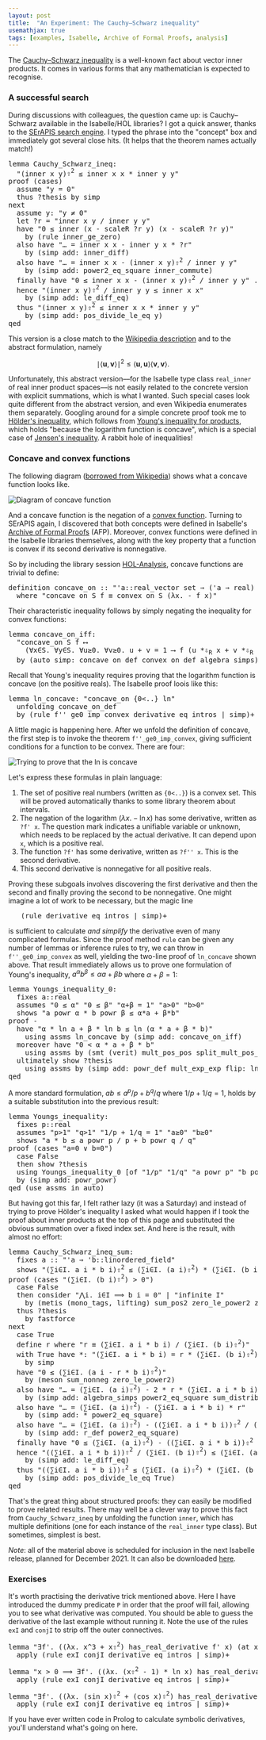 ```yaml
---
layout: post
title:  "An Experiment: The Cauchy–Schwarz inequality"
usemathjax: true 
tags: [examples, Isabelle, Archive of Formal Proofs, analysis]
---
```


The [Cauchy–Schwarz inequality](https://en.wikipedia.org/wiki/Cauchy–Schwarz_inequality) is a well-known fact about vector inner products. It comes in various forms that any mathematician is expected to recognise. 

### A successful search

During discussions with colleagues, the question came up: is Cauchy–Schwarz available in the Isabelle/HOL libraries? I got a quick answer, thanks to the [SErAPIS search engine](https://behemoth.cl.cam.ac.uk/search/index.php?cat=1). I typed the phrase into the "concept" box and immediately got several close hits. (It helps that the theorem names actually match!)

<pre class="source">
<span class="keyword1"><span class="command">lemma</span></span> Cauchy_Schwarz_ineq<span class="main">:</span>
  <span class="quoted"><span class="quoted">"<span class="main">(</span>inner <span class="free">x</span> <span class="free">y</span><span class="main">)</span><span class="main"><span class="hidden">⇧</span><sup>2</sup></span> <span class="main">≤</span> inner <span class="free">x</span> <span class="free">x</span> <span class="main">*</span> inner <span class="free">y</span> <span class="free">y</span>"</span></span>
<span class="keyword1"><span class="command">proof</span></span> <span class="main">(</span><span class="operator">cases</span><span class="main">)</span>
  <span class="keyword3"><span class="command">assume</span></span> <span class="quoted"><span class="quoted">"<span class="free">y</span> <span class="main">=</span> <span class="main">0</span>"</span></span>
  <span class="keyword3"><span class="command">thus</span></span> <span class="var"><span class="quoted"><span class="var">?thesis</span></span></span> <span class="keyword1"><span class="command">by</span></span> <span class="operator">simp</span>
<span class="keyword1"><span class="command">next</span></span>
  <span class="keyword3"><span class="command">assume</span></span> y<span class="main">:</span> <span class="quoted"><span class="quoted">"<span class="free">y</span> <span class="main">≠</span> <span class="main">0</span>"</span></span>
  <span class="keyword1"><span class="command">let</span></span> <span class="var"><span class="quoted"><span class="var">?r</span></span></span> <span class="main">=</span> <span class="quoted"><span class="quoted">"inner <span class="free">x</span> <span class="free">y</span> <span class="main">/</span> inner <span class="free">y</span> <span class="free">y</span>"</span></span>
  <span class="keyword1"><span class="command">have</span></span> <span class="quoted"><span class="quoted">"<span class="main">0</span> <span class="main">≤</span> inner <span class="main">(</span><span class="free">x</span> <span class="main">-</span> scaleR <span class="var">?r</span> <span class="free">y</span><span class="main">)</span> <span class="main">(</span><span class="free">x</span> <span class="main">-</span> scaleR <span class="var">?r</span> <span class="free">y</span><span class="main">)</span>"</span></span>
    <span class="keyword1"><span class="command">by</span></span> <span class="main">(</span><span class="operator">rule</span> inner_ge_zero<span class="main">)</span>
  <span class="keyword1"><span class="command">also</span></span> <span class="keyword1"><span class="command">have</span></span> <span class="quoted"><span class="quoted">"<span class="main">…</span> <span class="main">=</span> inner <span class="free">x</span> <span class="free">x</span> <span class="main">-</span> inner <span class="free">y</span> <span class="free">x</span> <span class="main">*</span> <span class="var">?r</span>"</span></span>
    <span class="keyword1"><span class="command">by</span></span> <span class="main">(</span><span class="operator">simp</span> <span class="quasi_keyword">add</span><span class="main"><span class="main">:</span></span> inner_diff<span class="main">)</span>
  <span class="keyword1"><span class="command">also</span></span> <span class="keyword1"><span class="command">have</span></span> <span class="quoted"><span class="quoted">"<span class="main">…</span> <span class="main">=</span> inner <span class="free">x</span> <span class="free">x</span> <span class="main">-</span> <span class="main">(</span>inner <span class="free">x</span> <span class="free">y</span><span class="main">)</span><span class="main"><span class="hidden">⇧</span><sup>2</sup></span> <span class="main">/</span> inner <span class="free">y</span> <span class="free">y</span>"</span></span>
    <span class="keyword1"><span class="command">by</span></span> <span class="main">(</span><span class="operator">simp</span> <span class="quasi_keyword">add</span><span class="main"><span class="main">:</span></span> power2_eq_square inner_commute<span class="main">)</span>
  <span class="keyword1"><span class="command">finally</span></span> <span class="keyword1"><span class="command">have</span></span> <span class="quoted"><span class="quoted">"<span class="main">0</span> <span class="main">≤</span> inner <span class="free">x</span> <span class="free">x</span> <span class="main">-</span> <span class="main">(</span>inner <span class="free">x</span> <span class="free">y</span><span class="main">)</span><span class="main"><span class="hidden">⇧</span><sup>2</sup></span> <span class="main">/</span> inner <span class="free">y</span> <span class="free">y</span>"</span></span> <span class="keyword1"><span class="command">.</span></span>
  <span class="keyword1"><span class="command">hence</span></span> <span class="quoted"><span class="quoted">"<span class="main">(</span>inner <span class="free">x</span> <span class="free">y</span><span class="main">)</span><span class="main"><span class="hidden">⇧</span><sup>2</sup></span> <span class="main">/</span> inner <span class="free">y</span> <span class="free">y</span> <span class="main">≤</span> inner <span class="free">x</span> <span class="free">x</span>"</span></span>
    <span class="keyword1"><span class="command">by</span></span> <span class="main">(</span><span class="operator">simp</span> <span class="quasi_keyword">add</span><span class="main"><span class="main">:</span></span> le_diff_eq<span class="main">)</span>
  <span class="keyword3"><span class="command">thus</span></span> <span class="quoted"><span class="quoted">"<span class="main">(</span>inner <span class="free">x</span> <span class="free">y</span><span class="main">)</span><span class="main"><span class="hidden">⇧</span><sup>2</sup></span> <span class="main">≤</span> inner <span class="free">x</span> <span class="free">x</span> <span class="main">*</span> inner <span class="free">y</span> <span class="free">y</span>"</span></span>
    <span class="keyword1"><span class="command">by</span></span> <span class="main">(</span><span class="operator">simp</span> <span class="quasi_keyword">add</span><span class="main"><span class="main">:</span></span> pos_divide_le_eq y<span class="main">)</span>
<span class="keyword1"><span class="command">qed</span></span>
</pre>

This version is a close match to the [Wikipedia description](https://en.wikipedia.org/wiki/Cauchy–Schwarz_inequality) and to the abstract formulation, namely

$$ \mid\langle \mathbf{u},\mathbf{v} \rangle{\mid}^2 \le \langle \mathbf{u},\mathbf{u}\rangle \langle \mathbf{v},\mathbf{v}\rangle. $$

Unfortunately, this abstract version––for the Isabelle type class `real_inner` of real inner product spaces––is not easily related to the concrete version with explicit summations, which is what I wanted. Such special cases look quite different from the abstract version, and even Wikipedia enumerates them separately.
Googling around for a simple concrete proof took me to [Hölder's inequality](https://en.wikipedia.org/wiki/Hölder%27s_inequality), which follows from [Young's inequality for products](https://en.wikipedia.org/wiki/Young%27s_inequality_for_products), which holds "because the logarithm function is concave", which is a special case of [Jensen's inequality](https://en.wikipedia.org/wiki/Jensen%27s_inequality).
A rabbit hole of inequalities!

### Concave and convex functions

The following diagram ([borrowed from Wikipedia](https://commons.wikimedia.org/wiki/File:ConcaveDef.png)) shows what a concave function looks like.
 
![Diagram of concave function](/images/ConcaveDef.png)

And a concave function is the negation of a [convex function](https://en.wikipedia.org/wiki/Convex_function). Turning to SErAPIS again, I discovered that both concepts were defined in Isabelle's [Archive of Formal Proofs](https://www.isa-afp.org) (AFP). Moreover, convex functions were defined in the Isabelle libraries themselves, along with the key property that a function is convex if its second derivative is nonnegative. 

So by including the library session [HOL-Analysis](https://isabelle.in.tum.de/dist/library/HOL/HOL-Analysis/Inner_Product.html), concave functions are trivial to define:

<pre class="source">
<span class="keyword1"><span class="command">definition</span></span> <span class="entity">concave_on</span> <span class="main">::</span> <span class="quoted"><span class="quoted">"<span class="tfree">'a</span><span class="main">::</span>real_vector set <span class="main">⇒</span> <span class="main">(</span><span class="tfree">'a</span> <span class="main">⇒</span> real<span class="main">)</span> <span class="main">⇒</span> bool"</span></span>
  <span class="keyword2"><span class="keyword">where</span></span> <span class="quoted"><span class="quoted">"<span class="free">concave_on</span> <span class="free"><span class="bound"><span class="entity">S</span></span></span> <span class="free"><span class="bound"><span class="entity">f</span></span></span> <span class="main">≡</span> convex_on <span class="free"><span class="bound"><span class="entity">S</span></span></span> <span class="main">(</span><span class="main">λ</span><span class="bound">x</span><span class="main">.</span> <span class="main">-</span> <span class="free"><span class="bound"><span class="entity">f</span></span></span> <span class="bound">x</span><span class="main">)</span>"</span></span>
</pre>

Their characteristic inequality follows by simply negating the inequality for convex functions:

<pre class="source">
<span class="keyword1"><span class="command">lemma</span></span> concave_on_iff<span class="main">:</span>
  <span class="quoted"><span class="quoted">"concave_on <span class="free">S</span> <span class="free">f</span> <span class="main">⟷</span>
    <span class="main">(</span><span class="main">∀</span><span class="bound">x</span><span class="main">∈</span><span class="free">S</span><span class="main">.</span> <span class="main">∀</span><span class="bound">y</span><span class="main">∈</span><span class="free">S</span><span class="main">.</span> <span class="main">∀</span><span class="bound"><span class="bound">u</span></span><span class="main">≥</span><span class="main">0</span><span class="main">.</span> <span class="main">∀</span><span class="bound"><span class="bound">v</span></span><span class="main">≥</span><span class="main">0</span><span class="main">.</span> <span class="bound">u</span> <span class="main">+</span> <span class="bound">v</span> <span class="main">=</span> <span class="main">1</span> <span class="main">⟶</span> <span class="free">f</span> <span class="main">(</span><span class="bound">u</span> <span class="keyword1">*<span class="hidden">⇩</span><sub>R</sub></span> <span class="bound">x</span> <span class="main">+</span> <span class="bound">v</span> <span class="keyword1">*<span class="hidden">⇩</span><sub>R</sub></span> <span class="bound">y</span><span class="main">)</span> <span class="main">≥</span> <span class="bound">u</span> <span class="main">*</span> <span class="free">f</span> <span class="bound">x</span> <span class="main">+</span> <span class="bound">v</span> <span class="main">*</span> <span class="free">f</span> <span class="bound">y</span><span class="main">)</span>"</span></span>
  <span class="keyword1"><span class="command">by</span></span> <span class="main">(</span><span class="operator">auto</span> <span class="quasi_keyword">simp</span><span class="main"><span class="main">:</span></span> concave_on_def convex_on_def <span class="dynamic"><span class="dynamic">algebra_simps</span></span><span class="main">)</span>
</pre>

Recall that Young's inequality requires proving that the logarithm function is concave (on the positive reals). The Isabelle proof loois like this:

<pre class="source">
<span class="keyword1"><span class="command">lemma</span></span> ln_concave<span class="main">:</span> <span class="quoted"><span class="quoted">"concave_on <span class="main">{</span><span class="main">0</span><span class="main">&lt;..}</span> ln"</span></span>
  <span class="keyword1"><span class="command">unfolding</span></span> concave_on_def
  <span class="keyword1"><span class="command">by</span></span> <span class="main">(</span><span class="operator">rule</span> f''_ge0_imp_convex <span class="dynamic"><span class="dynamic">derivative_eq_intros</span></span> <span class="main"><span class="keyword3">|</span></span> <span class="operator">simp</span><span class="main">)</span><span class="main"><span class="keyword3">+</span></span>
</pre>

A little magic is happening here. After we unfold the definition of concave, the first step is to invoke the theorem `f''_ge0_imp_convex`, giving sufficient conditions for a function to be convex. There are four:

![Trying to prove that the ln is concave](/images/Concave_ln.png)

Let's express these formulas in plain language:

1. The set of positive real numbers (written as `{0<..}`) is a convex set. This will be proved automatically thanks to some library theorem about intervals.
2. The negation of the logarithm ($\lambda x. - {\ln x}$) has some derivative, written as `?f' x`. The question mark indicates a unifiable variable or unknown, which needs to be replaced by the actual derivative. It can depend upon `x`, which is a positive real.
3. The function `?f'` has some derivative, written as `?f'' x`. This is the second derivative.
4. This second derivative is nonnegative for all positive reals.

Proving these subgoals involves discovering the first derivative and then the second and finally proving the second to be nonnegative. One might imagine a lot of work to be necessary, but the magic line

<pre class="source">
   (<span class="operator">rule</span> <span class="dynamic"><span class="dynamic">derivative_eq_intros</span></span> <span class="main"><span class="keyword3">|</span></span> <span class="operator">simp</span><span class="main">)</span><span class="main"><span class="keyword3">+</span></span>
</pre>

is sufficient to calculate *and simplify* the derivative even of many complicated formulas.
Since the proof method `rule` can be given any number of lemmas or inference rules to try, we can throw in `f''_ge0_imp_convex` as well, yielding the two-line proof of `ln_concave` shown above. That result immediately allows us to prove one formulation of Young's inequality, $a^\alpha b^\beta \le \alpha a + \beta b$ where $\alpha+\beta=1$:

<pre class="source">
<span class="keyword1"><span class="command">lemma</span></span> Youngs_inequality_0<span class="main">:</span>
  <span class="keyword2"><span class="keyword">fixes</span></span> <span class="free">a</span><span class="main">::</span><span class="quoted">real</span>
  <span class="keyword2"><span class="keyword">assumes</span></span> <span class="quoted"><span class="quoted">"<span class="main">0</span> <span class="main">≤</span> <span class="free">α</span>"</span></span> <span class="quoted"><span class="quoted">"<span class="main">0</span> <span class="main">≤</span> <span class="free">β</span>"</span></span> <span class="quoted"><span class="quoted">"<span class="free">α</span><span class="main">+</span><span class="free">β</span> <span class="main">=</span> <span class="main">1</span>"</span></span> <span class="quoted"><span class="quoted">"<span class="free">a</span><span class="main">&gt;</span><span class="main">0</span>"</span></span> <span class="quoted"><span class="quoted">"<span class="free">b</span><span class="main">&gt;</span><span class="main">0</span>"</span></span>
  <span class="keyword2"><span class="keyword">shows</span></span> <span class="quoted"><span class="quoted">"<span class="free">a</span> <span class="keyword1">powr</span> <span class="free">α</span> <span class="main">*</span> <span class="free">b</span> <span class="keyword1">powr</span> <span class="free">β</span> <span class="main">≤</span> <span class="free">α</span><span class="main">*</span><span class="free">a</span> <span class="main">+</span> <span class="free">β</span><span class="main">*</span><span class="free">b</span>"</span></span>
<span class="keyword1"><span class="command">proof</span></span> <span class="operator">-</span>
  <span class="keyword1"><span class="command">have</span></span> <span class="quoted"><span class="quoted">"<span class="free">α</span> <span class="main">*</span> ln <span class="free">a</span> <span class="main">+</span> <span class="free">β</span> <span class="main">*</span> ln <span class="free">b</span> <span class="main">≤</span> ln <span class="main">(</span><span class="free">α</span> <span class="main">*</span> <span class="free">a</span> <span class="main">+</span> <span class="free">β</span> <span class="main">*</span> <span class="free">b</span><span class="main">)</span>"</span></span>
    <span class="keyword1"><span class="command">using</span></span> assms ln_concave <span class="keyword1"><span class="command">by</span></span> <span class="main">(</span><span class="operator">simp</span> <span class="quasi_keyword">add</span><span class="main"><span class="main">:</span></span> concave_on_iff<span class="main">)</span>
  <span class="keyword1"><span class="command">moreover</span></span> <span class="keyword1"><span class="command">have</span></span> <span class="quoted"><span class="quoted">"<span class="main">0</span> <span class="main">&lt;</span> <span class="free">α</span> <span class="main">*</span> <span class="free">a</span> <span class="main">+</span> <span class="free">β</span> <span class="main">*</span> <span class="free">b</span>"</span></span>
    <span class="keyword1"><span class="command">using</span></span> assms <span class="keyword1"><span class="command">by</span></span> <span class="main">(</span><span class="operator">smt</span> <span class="main"><span class="main">(</span></span>verit<span class="main"><span class="main">)</span></span> mult_pos_pos split_mult_pos_le<span class="main">)</span>
  <span class="keyword1"><span class="command">ultimately</span></span> <span class="keyword3"><span class="command">show</span></span> <span class="var"><span class="quoted"><span class="var">?thesis</span></span></span>
    <span class="keyword1"><span class="command">using</span></span> assms <span class="keyword1"><span class="command">by</span></span> <span class="main">(</span><span class="operator">simp</span> <span class="quasi_keyword">add</span><span class="main"><span class="main">:</span></span> powr_def mult_exp_exp <span class="quasi_keyword">flip</span><span class="main"><span class="main">:</span></span> ln_ge_iff<span class="main">)</span>
<span class="keyword1"><span class="command">qed</span></span>
</pre>

A more standard formulation, $ab\le a^p/p + b^q/q$ where $1/p+1/q=1$, holds by a suitable substitution into the previous result:

<pre class="source">
<span class="keyword1"><span class="command">lemma</span></span> Youngs_inequality<span class="main">:</span>
  <span class="keyword2"><span class="keyword">fixes</span></span> <span class="free">p</span><span class="main">::</span><span class="quoted">real</span>
  <span class="keyword2"><span class="keyword">assumes</span></span> <span class="quoted"><span class="quoted">"<span class="free">p</span><span class="main">&gt;</span><span class="main">1</span>"</span></span> <span class="quoted"><span class="quoted">"<span class="free">q</span><span class="main">&gt;</span><span class="main">1</span>"</span></span> <span class="quoted"><span class="quoted">"<span class="main">1</span><span class="main">/</span><span class="free">p</span> <span class="main">+</span> <span class="main">1</span><span class="main">/</span><span class="free">q</span> <span class="main">=</span> <span class="main">1</span>"</span></span> <span class="quoted"><span class="quoted">"<span class="free">a</span><span class="main">≥</span><span class="main">0</span>"</span></span> <span class="quoted"><span class="quoted">"<span class="free">b</span><span class="main">≥</span><span class="main">0</span>"</span></span>
  <span class="keyword2"><span class="keyword">shows</span></span> <span class="quoted"><span class="quoted">"<span class="free">a</span> <span class="main">*</span> <span class="free">b</span> <span class="main">≤</span> <span class="free">a</span> <span class="keyword1">powr</span> <span class="free">p</span> <span class="main">/</span> <span class="free">p</span> <span class="main">+</span> <span class="free">b</span> <span class="keyword1">powr</span> <span class="free">q</span> <span class="main">/</span> <span class="free">q</span>"</span></span>
<span class="keyword1"><span class="command">proof</span></span> <span class="main">(</span><span class="operator">cases</span> <span class="quoted"><span class="quoted">"<span class="free">a</span><span class="main">=</span><span class="main">0</span> <span class="main">∨</span> <span class="free">b</span><span class="main">=</span><span class="main">0</span>"</span></span><span class="main">)</span>
  <span class="keyword3"><span class="command">case</span></span> False
  <span class="keyword1"><span class="command">then</span></span> <span class="keyword3"><span class="command">show</span></span> <span class="var"><span class="quoted"><span class="var">?thesis</span></span></span>
  <span class="keyword1"><span class="command">using</span></span> Youngs_inequality_0 <span class="main">[</span><span class="operator">of</span> <span class="quoted"><span class="quoted">"<span class="main">1</span><span class="main">/</span><span class="free">p</span>"</span></span> <span class="quoted"><span class="quoted">"<span class="main">1</span><span class="main">/</span><span class="free">q</span>"</span></span> <span class="quoted"><span class="quoted">"<span class="free">a</span> <span class="keyword1">powr</span> <span class="free">p</span>"</span></span> <span class="quoted"><span class="quoted">"<span class="free">b</span> <span class="keyword1">powr</span> <span class="free">q</span>"</span></span><span class="main">]</span> assms
  <span class="keyword1"><span class="command">by</span></span> <span class="main">(</span><span class="operator">simp</span> <span class="quasi_keyword">add</span><span class="main"><span class="main">:</span></span> powr_powr<span class="main">)</span>
<span class="keyword1"><span class="command">qed</span></span> <span class="main">(</span><span class="operator">use</span> assms <span class="keyword2"><span class="keyword"><span class="quasi_keyword">in</span></span></span> <span class="operator">auto</span><span class="main">)</span>
</pre>

But having got this far, I felt rather lazy (it was a Saturday) and instead of trying to prove Hölder's inequality I asked what would happen if I took the proof about inner products at the top of this page and substituted the obvious summation over a fixed index set. And here is the result, with almost no effort:

<pre class="source">
<span class="keyword1"><span class="command">lemma</span></span> Cauchy_Schwarz_ineq_sum<span class="main">:</span>
  <span class="keyword2"><span class="keyword">fixes</span></span> <span class="free">a</span> <span class="main">::</span> <span class="quoted"><span class="quoted">"<span class="tfree">'a</span> <span class="main">⇒</span> <span class="tfree">'b</span><span class="main">::</span>linordered_field"</span></span>
  <span class="keyword2"><span class="keyword">shows</span></span> <span class="quoted"><span class="quoted">"<span class="main">(</span><span class="main">∑</span><span class="bound">i</span><span class="main">∈</span><span class="free">I</span><span class="main">.</span> <span class="free">a</span> <span class="bound">i</span> <span class="main">*</span> <span class="free">b</span> <span class="bound">i</span><span class="main">)</span><span class="main"><span class="hidden">⇧</span><sup>2</sup></span> <span class="main">≤</span> <span class="main">(</span><span class="main">∑</span><span class="bound">i</span><span class="main">∈</span><span class="free">I</span><span class="main">.</span> <span class="main">(</span><span class="free">a</span> <span class="bound">i</span><span class="main">)</span><span class="main"><span class="hidden">⇧</span><sup>2</sup></span><span class="main">)</span> <span class="main">*</span> <span class="main">(</span><span class="main">∑</span><span class="bound">i</span><span class="main">∈</span><span class="free">I</span><span class="main">.</span> <span class="main">(</span><span class="free">b</span> <span class="bound">i</span><span class="main">)</span><span class="main"><span class="hidden">⇧</span><sup>2</sup></span><span class="main">)</span>"</span></span>
<span class="keyword1"><span class="command">proof</span></span> <span class="main">(</span><span class="operator">cases</span> <span class="quoted"><span class="quoted">"<span class="main">(</span><span class="main">∑</span><span class="bound">i</span><span class="main">∈</span><span class="free">I</span><span class="main">.</span> <span class="main">(</span><span class="free">b</span> <span class="bound">i</span><span class="main">)</span><span class="main"><span class="hidden">⇧</span><sup>2</sup></span><span class="main">)</span> <span class="main">&gt;</span> <span class="main">0</span>"</span></span><span class="main">)</span>
  <span class="keyword3"><span class="command">case</span></span> False
  <span class="keyword1"><span class="command">then</span></span> <span class="keyword1"><span class="command">consider</span></span> <span class="quoted"><span class="quoted">"<span class="main">⋀</span><span class="bound">i</span><span class="main">.</span> <span class="bound">i</span><span class="main">∈</span><span class="free">I</span> <span class="main">⟹</span> <span class="free">b</span> <span class="bound">i</span> <span class="main">=</span> <span class="main">0</span>"</span></span> <span class="main">|</span> <span class="quoted"><span class="quoted">"infinite <span class="free">I</span>"</span></span>
    <span class="keyword1"><span class="command">by</span></span> <span class="main">(</span><span class="operator">metis</span> <span class="main"><span class="main">(</span></span>mono_tags<span class="main"><span class="main">,</span></span> lifting<span class="main"><span class="main">)</span></span> sum_pos2 zero_le_power2 zero_less_power2<span class="main">)</span>
  <span class="keyword3"><span class="command">thus</span></span> <span class="var"><span class="quoted"><span class="var">?thesis</span></span></span>
    <span class="keyword1"><span class="command">by</span></span> <span class="operator">fastforce</span>
<span class="keyword1"><span class="command">next</span></span>
  <span class="keyword3"><span class="command">case</span></span> True
  <span class="keyword3"><span class="command">define</span></span> <span class="skolem"><span class="skolem">r</span></span> <span class="keyword2"><span class="keyword">where</span></span> <span class="quoted"><span class="quoted">"<span class="skolem">r</span> <span class="main">≡</span> <span class="main">(</span><span class="main">∑</span><span class="bound">i</span><span class="main">∈</span><span class="free">I</span><span class="main">.</span> <span class="free">a</span> <span class="bound">i</span> <span class="main">*</span> <span class="free">b</span> <span class="bound">i</span><span class="main">)</span> <span class="main">/</span> <span class="main">(</span><span class="main">∑</span><span class="bound">i</span><span class="main">∈</span><span class="free">I</span><span class="main">.</span> <span class="main">(</span><span class="free">b</span> <span class="bound">i</span><span class="main">)</span><span class="main"><span class="hidden">⇧</span><sup>2</sup></span><span class="main">)</span>"</span></span>
  <span class="keyword1"><span class="command">with</span></span> True <span class="keyword1"><span class="command">have</span></span> *<span class="main">:</span> <span class="quoted"><span class="quoted">"<span class="main">(</span><span class="main">∑</span><span class="bound">i</span><span class="main">∈</span><span class="free">I</span><span class="main">.</span> <span class="free">a</span> <span class="bound">i</span> <span class="main">*</span> <span class="free">b</span> <span class="bound">i</span><span class="main">)</span> <span class="main">=</span> <span class="skolem">r</span> <span class="main">*</span> <span class="main">(</span><span class="main">∑</span><span class="bound">i</span><span class="main">∈</span><span class="free">I</span><span class="main">.</span> <span class="main">(</span><span class="free">b</span> <span class="bound">i</span><span class="main">)</span><span class="main"><span class="hidden">⇧</span><sup>2</sup></span><span class="main">)</span>"</span></span>
    <span class="keyword1"><span class="command">by</span></span> <span class="operator">simp</span>
  <span class="keyword1"><span class="command">have</span></span> <span class="quoted"><span class="quoted">"<span class="main">0</span> <span class="main">≤</span> <span class="main">(</span><span class="main">∑</span><span class="bound">i</span><span class="main">∈</span><span class="free">I</span><span class="main">.</span> <span class="main">(</span><span class="free">a</span> <span class="bound">i</span> <span class="main">-</span> <span class="skolem">r</span> <span class="main">*</span> <span class="free">b</span> <span class="bound">i</span><span class="main">)</span><span class="main"><span class="hidden">⇧</span><sup>2</sup></span><span class="main">)</span>"</span></span>
    <span class="keyword1"><span class="command">by</span></span> <span class="main">(</span><span class="operator">meson</span> sum_nonneg zero_le_power2<span class="main">)</span>
  <span class="keyword1"><span class="command">also</span></span> <span class="keyword1"><span class="command">have</span></span> <span class="quoted"><span class="quoted">"<span class="main">…</span> <span class="main">=</span> <span class="main">(</span><span class="main">∑</span><span class="bound">i</span><span class="main">∈</span><span class="free">I</span><span class="main">.</span> <span class="main">(</span><span class="free">a</span> <span class="bound">i</span><span class="main">)</span><span class="main"><span class="hidden">⇧</span><sup>2</sup></span><span class="main">)</span> <span class="main">-</span> <span class="numeral">2</span> <span class="main">*</span> <span class="skolem">r</span> <span class="main">*</span> <span class="main">(</span><span class="main">∑</span><span class="bound">i</span><span class="main">∈</span><span class="free">I</span><span class="main">.</span> <span class="free">a</span> <span class="bound">i</span> <span class="main">*</span> <span class="free">b</span> <span class="bound">i</span><span class="main">)</span> <span class="main">+</span> <span class="skolem">r</span><span class="main"><span class="hidden">⇧</span><sup>2</sup></span> <span class="main">*</span> <span class="main">(</span><span class="main">∑</span><span class="bound">i</span><span class="main">∈</span><span class="free">I</span><span class="main">.</span> <span class="main">(</span><span class="free">b</span> <span class="bound">i</span><span class="main">)</span><span class="main"><span class="hidden">⇧</span><sup>2</sup></span><span class="main">)</span>"</span></span>
    <span class="keyword1"><span class="command">by</span></span> <span class="main">(</span><span class="operator">simp</span> <span class="quasi_keyword">add</span><span class="main"><span class="main">:</span></span> <span class="dynamic"><span class="dynamic">algebra_simps</span></span> power2_eq_square sum_distrib_left <span class="quasi_keyword">flip</span><span class="main"><span class="main">:</span></span> sum.distrib<span class="main">)</span>
  <span class="keyword1"><span class="command">also</span></span> <span class="keyword1"><span class="command">have</span></span> <span class="quoted"><span class="quoted">"<span class="main">…</span> <span class="main">=</span> <span class="main">(</span><span class="main">∑</span><span class="bound">i</span><span class="main">∈</span><span class="free">I</span><span class="main">.</span> <span class="main">(</span><span class="free">a</span> <span class="bound">i</span><span class="main">)</span><span class="main"><span class="hidden">⇧</span><sup>2</sup></span><span class="main">)</span> <span class="main">-</span> <span class="main">(</span><span class="main">∑</span><span class="bound">i</span><span class="main">∈</span><span class="free">I</span><span class="main">.</span> <span class="free">a</span> <span class="bound">i</span> <span class="main">*</span> <span class="free">b</span> <span class="bound">i</span><span class="main">)</span> <span class="main">*</span> <span class="skolem">r</span>"</span></span>
    <span class="keyword1"><span class="command">by</span></span> <span class="main">(</span><span class="operator">simp</span> <span class="quasi_keyword">add</span><span class="main"><span class="main">:</span></span> * power2_eq_square<span class="main">)</span>
  <span class="keyword1"><span class="command">also</span></span> <span class="keyword1"><span class="command">have</span></span> <span class="quoted"><span class="quoted">"<span class="main">…</span> <span class="main">=</span> <span class="main">(</span><span class="main">∑</span><span class="bound">i</span><span class="main">∈</span><span class="free">I</span><span class="main">.</span> <span class="main">(</span><span class="free">a</span> <span class="bound">i</span><span class="main">)</span><span class="main"><span class="hidden">⇧</span><sup>2</sup></span><span class="main">)</span> <span class="main">-</span> <span class="main">(</span><span class="main">(</span><span class="main">∑</span><span class="bound">i</span><span class="main">∈</span><span class="free">I</span><span class="main">.</span> <span class="free">a</span> <span class="bound">i</span> <span class="main">*</span> <span class="free">b</span> <span class="bound">i</span><span class="main">)</span><span class="main">)</span><span class="main"><span class="hidden">⇧</span><sup>2</sup></span> <span class="main">/</span> <span class="main">(</span><span class="main">∑</span><span class="bound">i</span><span class="main">∈</span><span class="free">I</span><span class="main">.</span> <span class="main">(</span><span class="free">b</span> <span class="bound">i</span><span class="main">)</span><span class="main"><span class="hidden">⇧</span><sup>2</sup></span><span class="main">)</span>"</span></span>
    <span class="keyword1"><span class="command">by</span></span> <span class="main">(</span><span class="operator">simp</span> <span class="quasi_keyword">add</span><span class="main"><span class="main">:</span></span> r_def power2_eq_square<span class="main">)</span>
  <span class="keyword1"><span class="command">finally</span></span> <span class="keyword1"><span class="command">have</span></span> <span class="quoted"><span class="quoted">"<span class="main">0</span> <span class="main">≤</span> <span class="main">(</span><span class="main">∑</span><span class="bound">i</span><span class="main">∈</span><span class="free">I</span><span class="main">.</span> <span class="main">(</span><span class="free">a</span> <span class="bound">i</span><span class="main">)</span><span class="main"><span class="hidden">⇧</span><sup>2</sup></span><span class="main">)</span> <span class="main">-</span> <span class="main">(</span><span class="main">(</span><span class="main">∑</span><span class="bound">i</span><span class="main">∈</span><span class="free">I</span><span class="main">.</span> <span class="free">a</span> <span class="bound">i</span> <span class="main">*</span> <span class="free">b</span> <span class="bound">i</span><span class="main">)</span><span class="main">)</span><span class="main"><span class="hidden">⇧</span><sup>2</sup></span> <span class="main">/</span> <span class="main">(</span><span class="main">∑</span><span class="bound">i</span><span class="main">∈</span><span class="free">I</span><span class="main">.</span> <span class="main">(</span><span class="free">b</span> <span class="bound">i</span><span class="main">)</span><span class="main"><span class="hidden">⇧</span><sup>2</sup></span><span class="main">)</span>"</span></span> <span class="keyword1"><span class="command">.</span></span>
  <span class="keyword1"><span class="command">hence</span></span> <span class="quoted"><span class="quoted">"<span class="main">(</span><span class="main">(</span><span class="main">∑</span><span class="bound">i</span><span class="main">∈</span><span class="free">I</span><span class="main">.</span> <span class="free">a</span> <span class="bound">i</span> <span class="main">*</span> <span class="free">b</span> <span class="bound">i</span><span class="main">)</span><span class="main">)</span><span class="main"><span class="hidden">⇧</span><sup>2</sup></span> <span class="main">/</span> <span class="main">(</span><span class="main">∑</span><span class="bound">i</span><span class="main">∈</span><span class="free">I</span><span class="main">.</span> <span class="main">(</span><span class="free">b</span> <span class="bound">i</span><span class="main">)</span><span class="main"><span class="hidden">⇧</span><sup>2</sup></span><span class="main">)</span> <span class="main">≤</span> <span class="main">(</span><span class="main">∑</span><span class="bound">i</span><span class="main">∈</span><span class="free">I</span><span class="main">.</span> <span class="main">(</span><span class="free">a</span> <span class="bound">i</span><span class="main">)</span><span class="main"><span class="hidden">⇧</span><sup>2</sup></span><span class="main">)</span>"</span></span>
    <span class="keyword1"><span class="command">by</span></span> <span class="main">(</span><span class="operator">simp</span> <span class="quasi_keyword">add</span><span class="main"><span class="main">:</span></span> le_diff_eq<span class="main">)</span>
  <span class="keyword3"><span class="command">thus</span></span> <span class="quoted"><span class="quoted">"<span class="main">(</span><span class="main">(</span><span class="main">∑</span><span class="bound">i</span><span class="main">∈</span><span class="free">I</span><span class="main">.</span> <span class="free">a</span> <span class="bound">i</span> <span class="main">*</span> <span class="free">b</span> <span class="bound">i</span><span class="main">)</span><span class="main">)</span><span class="main"><span class="hidden">⇧</span><sup>2</sup></span> <span class="main">≤</span> <span class="main">(</span><span class="main">∑</span><span class="bound">i</span><span class="main">∈</span><span class="free">I</span><span class="main">.</span> <span class="main">(</span><span class="free">a</span> <span class="bound">i</span><span class="main">)</span><span class="main"><span class="hidden">⇧</span><sup>2</sup></span><span class="main">)</span> <span class="main">*</span> <span class="main">(</span><span class="main">∑</span><span class="bound">i</span><span class="main">∈</span><span class="free">I</span><span class="main">.</span> <span class="main">(</span><span class="free">b</span> <span class="bound">i</span><span class="main">)</span><span class="main"><span class="hidden">⇧</span><sup>2</sup></span><span class="main">)</span>"</span></span>
    <span class="keyword1"><span class="command">by</span></span> <span class="main">(</span><span class="operator">simp</span> <span class="quasi_keyword">add</span><span class="main"><span class="main">:</span></span> pos_divide_le_eq True<span class="main">)</span>
<span class="keyword1"><span class="command">qed</span></span>
</pre>

That's the great thing about structured proofs: they can easily be modified to prove related results. There may well be a clever way to prove this fact from `Cauchy_Schwarz_ineq` by unfolding the function `inner`, which has multiple definitions (one for each instance of the `real_inner` type class). But sometimes, simplest is best.

*Note*: all of the material above is scheduled for inclusion in the next Isabelle release, planned for December 2021. It can also be downloaded [here](/Isabelle-Examples/CauchySchwarz.thy).

### Exercises

It's worth practising the derivative trick mentioned above. Here I have introduced the dummy predicate `P` in order that the proof will fail, allowing you to see what derivative was computed. You should be able to guess the derivative of the last example without running it. Note the use of the rules `exI` and `conjI` to strip off the outer connectives.

<pre class="source">
<span class="keyword1"><span class="command">lemma</span></span> <span class="quoted"><span class="quoted">"<span class="main">∃</span><span class="bound">f'</span><span class="main">.</span> <span class="main">(</span><span class="main">(</span><span class="main">λ</span><span class="bound">x</span><span class="main">.</span> <span class="bound">x</span><span class="main">^</span><span class="numeral">3</span> <span class="main">+</span> <span class="bound">x</span><span class="main"><span class="hidden">⇧</span><sup>2</sup></span><span class="main">)</span> <span class="keyword1">has_real_derivative</span> <span class="bound">f'</span> <span class="free">x</span><span class="main">)</span> <span class="main">(</span><span class="keyword1">at</span> <span class="free">x</span><span class="main">)</span> <span class="main">∧</span> <span class="free">P</span> <span class="main">(</span><span class="main">λ</span><span class="bound">x</span><span class="main">.</span> <span class="bound">f'</span> <span class="bound">x</span><span class="main">)</span>"</span></span>
  <span class="keyword1"><span class="command"><span class="improper"><span class="command">apply</span></span></span></span> <span class="main">(</span><span class="operator">rule</span> exI conjI <span class="dynamic"><span class="dynamic">derivative_eq_intros</span></span> <span class="main"><span class="keyword3">|</span></span> <span class="operator">simp</span><span class="main">)</span><span class="main"><span class="keyword3">+</span></span>
</pre>

<pre class="source">
<span class="keyword1"><span class="command">lemma</span></span> <span class="quoted"><span class="quoted">"<span class="free">x</span> <span class="main">&gt;</span> <span class="main">0</span> <span class="main">⟹</span> <span class="main">∃</span><span class="bound">f'</span><span class="main">.</span> <span class="main">(</span><span class="main">(</span><span class="main">λ</span><span class="bound">x</span><span class="main">.</span> <span class="main">(</span><span class="bound">x</span><span class="main"><span class="hidden">⇧</span><sup>2</sup></span> <span class="main">-</span> <span class="main">1</span><span class="main">)</span> <span class="main">*</span> ln <span class="bound">x</span><span class="main">)</span> <span class="keyword1">has_real_derivative</span> <span class="bound">f'</span> <span class="free">x</span><span class="main">)</span> <span class="main">(</span><span class="keyword1">at</span> <span class="free">x</span><span class="main">)</span> <span class="main">∧</span> <span class="free">P</span> <span class="main">(</span><span class="main">λ</span><span class="bound">x</span><span class="main">.</span> <span class="bound">f'</span> <span class="bound">x</span><span class="main">)</span>"</span></span>
  <span class="keyword1"><span class="command"><span class="improper"><span class="command">apply</span></span></span></span> <span class="main">(</span><span class="operator">rule</span> exI conjI <span class="dynamic"><span class="dynamic">derivative_eq_intros</span></span> <span class="main"><span class="keyword3">|</span></span> <span class="operator">simp</span><span class="main">)</span><span class="main"><span class="keyword3">+</span></span>
</pre>

<pre class="source">
<span class="keyword1"><span class="command">lemma</span></span> <span class="quoted"><span class="quoted">"<span class="main">∃</span><span class="bound">f'</span><span class="main">.</span> <span class="main">(</span><span class="main">(</span><span class="main">λ</span><span class="bound">x</span><span class="main">.</span> <span class="main">(</span>sin <span class="bound">x</span><span class="main">)</span><span class="main"><span class="hidden">⇧</span><sup>2</sup></span> <span class="main">+</span> <span class="main">(</span>cos <span class="bound">x</span><span class="main">)</span><span class="main"><span class="hidden">⇧</span><sup>2</sup></span><span class="main">)</span> <span class="keyword1">has_real_derivative</span> <span class="bound">f'</span> <span class="free">x</span><span class="main">)</span> <span class="main">(</span><span class="keyword1">at</span> <span class="free">x</span><span class="main">)</span> <span class="main">∧</span> <span class="free">P</span> <span class="main">(</span><span class="main">λ</span><span class="bound">x</span><span class="main">.</span> <span class="bound">f'</span> <span class="bound">x</span><span class="main">)</span>"</span></span>
  <span class="keyword1"><span class="command"><span class="improper"><span class="command">apply</span></span></span></span> <span class="main">(</span><span class="operator">rule</span> exI conjI <span class="dynamic"><span class="dynamic">derivative_eq_intros</span></span> <span class="main"><span class="keyword3">|</span></span> <span class="operator">simp</span><span class="main">)</span><span class="main"><span class="keyword3">+</span></span>
</pre>

If you have ever written code in Prolog to calculate symbolic derivatives, you'll understand what's going on here.

